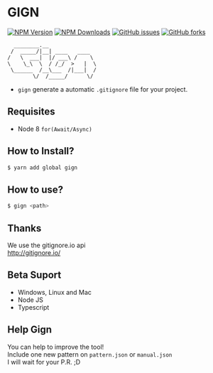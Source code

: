 # GIGN

[![NPM Version](https://img.shields.io/npm/v/gign.svg)](https://npmjs.org/package/gign)
[![NPM Downloads](https://img.shields.io/npm/dm/gign.svg)](https://npmjs.org/package/gign)
[![GitHub issues](https://img.shields.io/github/issues/juninmd/gign.svg)](https://github.com/juninmd/gign/issues)
[![GitHub forks](https://img.shields.io/github/forks/juninmd/gign.svg)](https://github.com/juninmd/gign/network)

```
  ________.__               
 /  _____/|__| ____   ____  
/   \  ___|  |/ ___\ /    \ 
\    \_\  \  / /_/  >   |  \
 \______  /__\___  /|___|  /
        \/  /_____/      \/ 

```
- `gign` generate a automatic `.gitignore` file for your project.

## Requisites
- Node 8 `for(Await/Async)`

## How to Install?
```bash
$ yarn add global gign
```
 
## How to use?
 
```bash
$ gign <path>
```

## Thanks
We use the gitignore.io api  
http://gitignore.io/

## Beta Suport
* Windows, Linux and Mac
* Node JS
* Typescript

## Help Gign
You can help to improve the tool!  
Include one new pattern on `pattern.json` or `manual.json`  
I will wait for your P.R. ;D